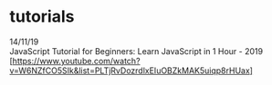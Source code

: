 ﻿# tutorials
14/11/19   
JavaScript Tutorial for Beginners: Learn JavaScript in 1 Hour - 2019 [https://www.youtube.com/watch?v=W6NZfCO5SIk&list=PLTjRvDozrdlxEIuOBZkMAK5uiqp8rHUax]

